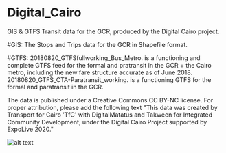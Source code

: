 # Digital_Cairo
GIS &amp; GTFS Transit data for the GCR, produced by the Digital Cairo project.

#GIS:
The Stops and Trips data for the GCR in Shapefile format.

#GTFS:
20180820_GTFSfullworking_Bus_Metro. is a functioning and complete GTFS feed for the formal and pratransit in the GCR + the Cairo metro, including the new fare structure accurate as of June 2018. 
20180820_GTFS_CTA-Paratransit_working. is a functioning GTFS for the formal and paratransit in the GCR.

The data is published under a Creative Commons CC BY-NC license. For proper attribution, please add the following text "This data was created by Transport for Cairo ’TfC' with DigitalMatatus and Takween for Integrated Community Development, under the Digital Cairo Project supported by ExpoLive 2020."

![alt text](http://transportforcairo.com/wp-content/uploads/2018/08/Digital-Cairo-banner.jpg)
